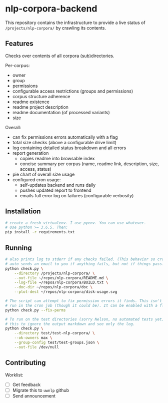 # nlp-corpora-backend

This repository contains the infrastructure to provide a live status of
`/projects/nlp-corpora/` by crawling its contents.

## Features

Checks over contents of all corpora (sub)directories.

Per-corpus:

- owner
- group
- permissions
- configurable access restrictions (groups and permissions)
- corpus structure adherence
- readme existence
- readme project description
- readme documentation (of processed variants)
- size

Overall:

- can fix permissions errors automatically with a flag
- total size checks (above a configurable drive limit)
- log containing detailed status breakdown and all errors
- report generation
    - copies readme into browsable index
    - concise summary per corpus (name, readme link, description, size, access, status)
- pie chart of overall size usage
- configured cron usage:
    - self-updates backend and runs daily
    - pushes updated report to frontend
    - emails full error log on failures (configurable verbosity)

## Installation

```bash
# create a fresh virtualenv. I use pyenv. You can use whatever.
# Use python >= 3.6.5. Then:
pip install -r requirements.txt
```

## Running

```bash
# also prints log to stderr if any checks failed. (This behavior so cron
# auto sends an email to you if anything fails, but not if things pass.)
python check.py \
    --directory /projects/nlp-corpora/ \
    --out-file ~/repos/nlp-corpora/README.md \
    --log-file ~/repos/nlp-corpora/BUILD.txt \
    --doc-dir ~/repos/nlp-corpora/doc \
    --plot-dest ~/repos/nlp-corpora/disk-usage.svg

# The script can attempt to fix permission errors it finds. This isn't normally
# run in the cron job (though it could be). It can be enabled with a flag:
python check.py --fix-perms

# To run on the test directories (sorry Nelson, no automated tests yet), I run
# this to ignore the output markdown and see only the log.
python check.py \
    --directory test/test-nlp-corpora/ \
    --ok-owners max \
    --group-config test/test-groups.json \
    --out-file /dev/null
```

## Contributing

Worklist:

- [ ] Get feedback
- [ ] Migrate this to `uwnlp` github
- [ ] Send announcement
